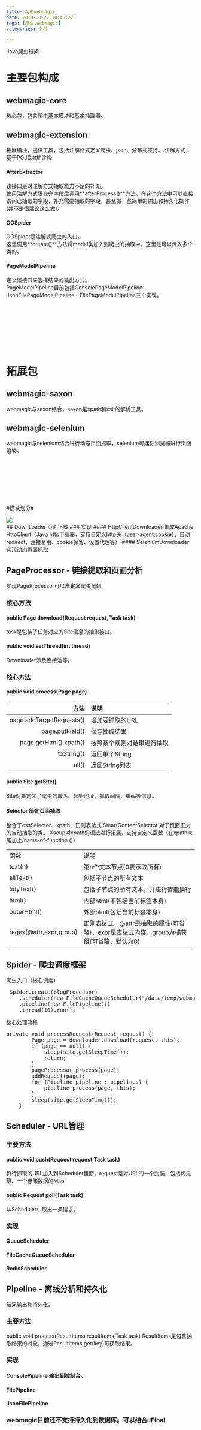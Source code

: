 ```yaml
---
title: 突击webmagic  
date: 2018-03-27 10:45:27  
tags: [爬虫,webmagic]  
categories: 学习

---
```

Java爬虫框架
<!--more-->
# 主要包构成 #
## webmagic-core ##
核心包，包含爬虫基本模块和基本抽取器。  

## webmagic-extension ##
拓展模块，提供工具，包括注解格式定义爬虫、json、分布式支持。
注解方式：基于POJO增加注释

#### AfterExtractor
该接口是对注解方式抽取能力不足的补充。  
使用注解方式填充完字段后调用**afterProcess()**方法，在这个方法中可以直接访问已抽取的字段、补充需要抽取的字段，甚至做一些简单的输出和持久化操作(并不是很建议这么做)。

#### OOSpider
OOSpider是注解式爬虫的入口。  
这里调用**create()**方法将model类加入到爬虫的抽取中，这里是可以传入多个类的。
#### PageModelPipeline
定义该接口来选择结果的输出方式。  
PageModelPipeline目前包括ConsolePageModelPipeline、JsonFilePageModelPipeline、FilePageModelPipeline三个实现。


<br><br><br><br><br><br><br>
# 拓展包 #
## webmagic-saxon #
webmagic与saxon结合，saxon是xpath和xslt的解析工具。

## webmagic-selenium #
webmagic与selenium结合进行动态页面抓取，selenium可迷你浏览器进行页面渲染。



<br><br><br><br><br><br><br>
#模块划分#
<div style="width:50%;align:left" >  
<img src="http://code4craft.github.io/images/posts/webmagic.png"/>
</div>  
## DownLoader  
页面下载
### 实现
#### HttpClientDownloader
集成Apache HttpClient（Java http下载器，支持自定义http头（user-agent,cookie）、自动redirect、连接复用、cookie保留、设置代理等）
#### SeleniumDownloader
实现动态页面抓取



## PageProcessor - 链接提取和页面分析
实现PageProcessor可以**自定义**爬虫逻辑。  
### 核心方法  
#### public Page download(Request request, Task task)
task是包装了任务对应的Site信息的抽象接口。
#### public void setThread(int thread)
Downloader涉及连接池等。

### 核心方法  
#### public void process(Page page)  
| 方法 | 说明 |  
| ------: | :------- |  
| page.addTargetRequests() | 增加要抓取的URL |  
| page.putField() | 保存抽取结果 |   
| page.getHtml().xpath() | 按照某个规则对结果进行抽取|
| toString() | 返回单个String |  
| all() | 返回String列表 |  
#### public Site getSite()  
Site对象定义了爬虫的域名、起始地址、抓取间隔、编码等信息。

#### Selector 简化页面抽取
整合了cssSelector、xpath、正则表达式
SmartContentSelector 对于页面正文的自动抽取的类。
Xsoup对xpath的语法进行拓展，支持自定义函数（在xpath末尾加上/name-of-function
()）  
<table> <tr> <td width="100">函数</td> <td>说明</td> </tr> <tr> <td width="100">text(n)</td> <td>第n个文本节点(0表示取所有)</td> </tr> <tr> <td width="100">allText()</td> <td>包括子节点的所有文本</td> </tr> </tr> <tr> <td width="100">tidyText()</td> <td>包括子节点的所有文本，并进行智能换行</td> </tr> <tr> <td width="100">html()</td> <td>内部html(不包括当前标签本身)</td> </tr> <tr> <td width="100">outerHtml()</td> <td>外部html(包括当前标签本身)</td> </tr> <tr> <td width="100">regex(@attr,expr,group)</td> <td>正则表达式，@attr是抽取的属性(可省略)，expr是表达式内容，group为捕获组(可省略，默认为0)</td> </tr> </table>  



## Spider - 爬虫调度框架 #
爬虫入口（核心调度） 

<pre> Spider.create(blogProcessor)  
	.scheduler(new FileCacheQueueScheduler("/data/temp/webmagic/cache/"))  
	.pipeline(new FilePipeline())  
	.thread(10).run();  `
</pre>

核心处理流程

<pre>private void processRequest(Request request) {
        Page page = downloader.download(request, this);
        if (page == null) {
            sleep(site.getSleepTime());
            return;
        }
        pageProcessor.process(page);
        addRequest(page);
        for (Pipeline pipeline : pipelines) {
            pipeline.process(page, this);
        }
        sleep(site.getSleepTime());
    }
</pre>


## Scheduler - URL管理  
### 主要方法
#### public void push(Request request,Task task)
将待抓取的URL加入到Scheduler里面。request是对URL的一个封装，包括优先级、一个存储数据的Map

#### public Request poll(Task task)
从Scheduler中取出一条请求。

### 实现
#### QueueScheduler
#### FileCacheQueueScheduler
#### RedisScheduler




## Pipeline - 离线分析和持久化 #
结果输出和持久化。  
### 主要方法
public void process(ResultItems resultItems,Task task)
ResultItems是包含抽取结果的对象，通过ResultItems.get(key)可获取结果。
### 实现
#### ConsolePipeline 输出到控制台。
#### FilePipeline
#### JsonFilePipeline

### webmagic目前还不支持持久化到数据库。可以结合JFinal